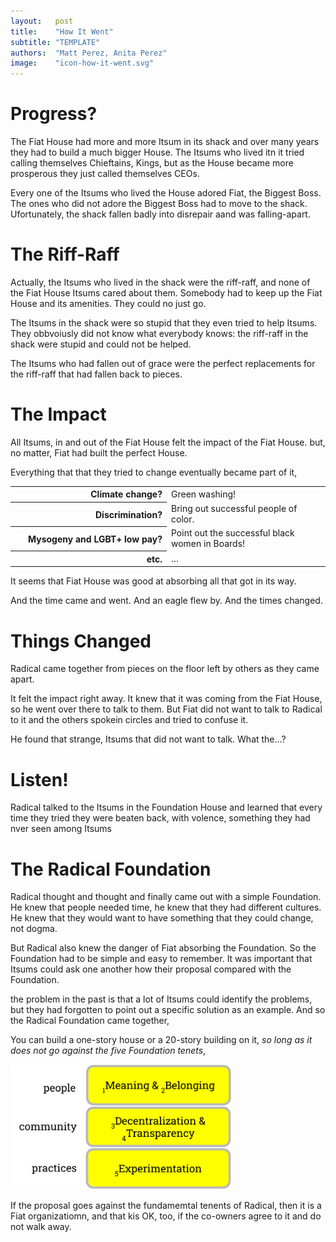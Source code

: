 ```yaml
---
layout:   post
title:    "How It Went"
subtitle: "TEMPLATE"
authors:  "Matt Perez, Anita Perez"
image:    "icon-how-it-went.svg"
---
```


<div style='display:none; '>
 <p>Their story continues&hellip;</p>
</div>

<h1>Progress?</h1>
 <p>The Fiat House had more and more Itsum in its shack and over many years they had to build a much bigger House. The Itsums who lived itn it tried calling themselves Chieftains, Kings, but as the House became more prosperous they just called themselves CEOs.</p>
 <p>Every one of the Itsums who lived the House adored Fiat, the Biggest Boss. The ones who did not adore the Biggest Boss had to move to the shack. Ufortunately, the shack fallen badly into disrepair aand was falling-apart.</p>

<h1>The Riff-Raff</h1>
<p>Actually, the Itsums who lived in the shack were the riff-raff, and none of the Fiat House Itsums cared about them. Somebody had to keep up the Fiat House and its amenities. They could no just go.</p>
 <p>The Itsums in the shack were so stupid that they even tried to help Itsums. They obbvoiusly did not know what everybody knows: the riff-raff in the shack were stupid and could not be helped.</p>
 <p>The Itsums who had fallen out of grace were the perfect replacements for the riff-raff that had fallen back to pieces.</p>

<h1>The Impact</h1>
 <p>All Itsums, in and out of the Fiat House felt the impact of the Fiat House. but,  no matter, Fiat had built the perfect House.</p>
 <p>Everything that that they tried to change eventually became part of it,</p>
  <table>
   <tr>
    <th style="text-align:top; text-align:right; width:25ch; ">
     Climate change?
    </th>
    <td>
     Green washing!
    </td>
   </tr>
   <tr>
    <th style="text-align:top; text-align:right; width:25ch; ">
     Discrimination?
    </th>
    <td>
     Bring out successful people of color.
    </td>
   </tr>
   <tr>
    <th style="text-align:top; text-align:right; width:25ch; ">
     Mysogeny and LGBT+ low pay?
    </th>
    <td>
     Point out the successful black women in Boards!
    </td>
   </tr>
   <tr>
    <th style="text-align:top; text-align:right; width:25ch; ">
     etc.
    </th>
    <td>
     &hellip;
    </td>
   </tr>
  </table>
 <p>It seems that Fiat House was good at absorbing all that got in its way.</p>
 <p>And the time came and went. And an eagle flew by. And the times changed.</p>

<h1>Things Changed</h1>
 <p>Radical came together from pieces on the floor left by others as they came apart.</p>
 <p>It felt the impact right away. It knew that it was coming from the Fiat House, so he went over there to talk to them. But Fiat did not want to talk to Radical to it and the others spokein circles and tried to confuse it.</p>
 <p>He found that strange, Itsums that did not want to talk. What the&hellip;?</p>

<h1>Listen!</h1>
 <p>Radical talked to the Itsums in the Foundation House and learned that every time they tried they were beaten back, with volence, something they had nver seen among Itsums</p>

<h1>The Radical Foundation</h1>
 <p>Radical thought and thought and finally came out with a simple Foundation. He knew that people needed time, he knew that they had different cultures. He knew that they would want to have something that they could change, not dogma.</p>
 <p>But Radical also knew the danger of Fiat absorbing the Foundation. So the Foundation had to be simple and easy to remember. It was important that Itsums could ask one another how their proposal compared with the Foundation.</p>
 <p>the problem in the past is that a lot of Itsums could identify the problems, but they had forgotten to point out a specific solution as an example. And so the Radical Foundation came together,
 <p>You can build a one-story house or a 20-story building on it, <em>so long as it does not go against the five Foundation tenets</em>,</p>
  <div class='_center'>
   <img
    src='/assets/img/pic-the-radical-foundation-with-numbers.svg'
    width='70%'
    alt=''>
  </div>
 <p>If the proposal goes against the fundamemtal tenents of Radical, then it is a Fiat organizatiomn, and that kis OK, too, if the co-owners agree to it and do not walk away.</p>